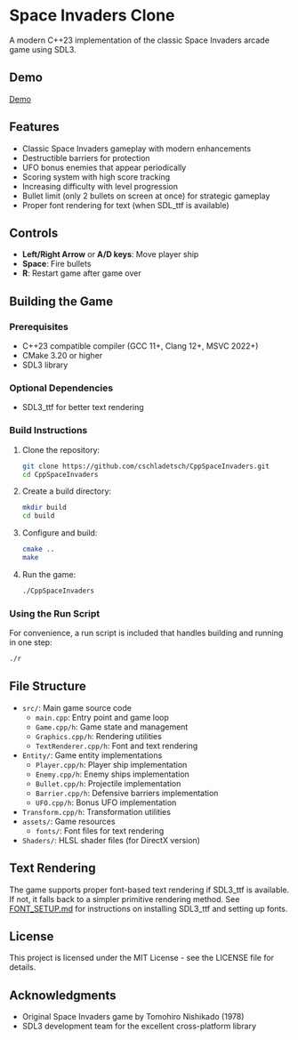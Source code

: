 # Space Invaders Clone

A modern C++23 implementation of the classic Space Invaders arcade game using SDL3.

## Demo

[Demo](resources/Demo.gif)

## Features

- Classic Space Invaders gameplay with modern enhancements
- Destructible barriers for protection
- UFO bonus enemies that appear periodically
- Scoring system with high score tracking
- Increasing difficulty with level progression
- Bullet limit (only 2 bullets on screen at once) for strategic gameplay
- Proper font rendering for text (when SDL\_ttf is available)

## Controls

- **Left/Right Arrow** or **A/D keys**: Move player ship
- **Space**: Fire bullets
- **R**: Restart game after game over

## Building the Game

### Prerequisites

- C++23 compatible compiler (GCC 11+, Clang 12+, MSVC 2022+)
- CMake 3.20 or higher
- SDL3 library

### Optional Dependencies

- SDL3\_ttf for better text rendering

### Build Instructions

1. Clone the repository:
   ```bash
   git clone https://github.com/cschladetsch/CppSpaceInvaders.git
   cd CppSpaceInvaders
   ```

2. Create a build directory:
   ```bash
   mkdir build
   cd build
   ```

3. Configure and build:
   ```bash
   cmake ..
   make
   ```

4. Run the game:
   ```bash
   ./CppSpaceInvaders
   ```

### Using the Run Script

For convenience, a run script is included that handles building and running in one step:

```bash
./r
```

## File Structure

- `src/`: Main game source code
  - `main.cpp`: Entry point and game loop
  - `Game.cpp/h`: Game state and management
  - `Graphics.cpp/h`: Rendering utilities
  - `TextRenderer.cpp/h`: Font and text rendering
- `Entity/`: Game entity implementations
  - `Player.cpp/h`: Player ship implementation
  - `Enemy.cpp/h`: Enemy ships implementation
  - `Bullet.cpp/h`: Projectile implementation
  - `Barrier.cpp/h`: Defensive barriers implementation
  - `UFO.cpp/h`: Bonus UFO implementation
- `Transform.cpp/h`: Transformation utilities
- `assets/`: Game resources
  - `fonts/`: Font files for text rendering
- `Shaders/`: HLSL shader files (for DirectX version)

## Text Rendering

The game supports proper font-based text rendering if SDL3_ttf is available. If not, it falls back to a simpler primitive rendering method. See [FONT_SETUP.md](FONT_SETUP.md) for instructions on installing SDL3_ttf and setting up fonts.

## License

This project is licensed under the MIT License - see the LICENSE file for details.

## Acknowledgments

- Original Space Invaders game by Tomohiro Nishikado (1978)
- SDL3 development team for the excellent cross-platform library
